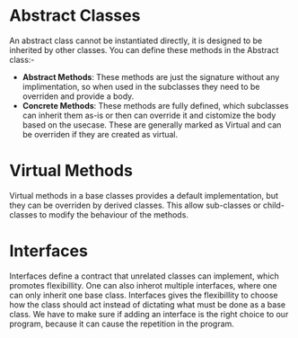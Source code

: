 # Abstract Classes
An abstract class cannot be instantiated directly, it is designed to be inherited by other classes. You can define these methods in the Abstract class:-
* **Abstract Methods**: These methods are just the signature without any implimentation, so when used in the subclasses they need to be overriden and provide a body.
* **Concrete Methods**: These methods are fully defined, which subclasses can inherit them as-is or then can override it and cistomize the body based on the usecase. These are generally marked as Virtual and can be overriden if they are created as virtual.

# Virtual Methods
Virtual methods in a base classes provides a default implementation, but they can be overriden by derived classes.  This allow sub-classes or child-classes to modify the behaviour of the methods.

# Interfaces
Interfaces define a contract that unrelated classes can implement, which promotes flexibillity. One can also inherot multiple interfaces, where one can only inherit one base class. Interfaces gives the flexibillity to choose how the class should act instead of dictating what must be done as a base class. We have to make sure if adding an interface is the right choice to our program, because it can cause the repetition in the program.
